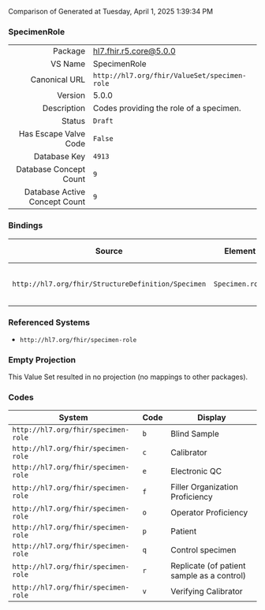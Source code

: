 Comparison of 
Generated at Tuesday, April 1, 2025 1:39:34 PM

### SpecimenRole

|      |     |
| ---: | --- |
| Package | hl7.fhir.r5.core@5.0.0 |
| VS Name | SpecimenRole |
| Canonical URL | `http://hl7.org/fhir/ValueSet/specimen-role` |
| Version | 5.0.0 |
| Description | Codes providing the role of a specimen. |
| Status | `Draft` |
| Has Escape Valve Code | `False` |
| Database Key | `4913` |
| Database Concept Count | `9` |
| Database Active Concept Count | `9` |
### Bindings

| Source | Element | Binding | Strength | Element Short |
| ------ | ------- | ------- | -------- | ------------- |
| `http://hl7.org/fhir/StructureDefinition/Specimen` | `Specimen.role` | `http://hl7.org/fhir/ValueSet/specimen-role` | `Preferred` | The role the specimen serves |

### Referenced Systems

* `http://hl7.org/fhir/specimen-role`
### Empty Projection

This Value Set resulted in no projection (no mappings to other packages).

### Codes

| System | Code | Display |
| ------ | ---- | ------- |
| `http://hl7.org/fhir/specimen-role` | `b` | Blind Sample |
| `http://hl7.org/fhir/specimen-role` | `c` | Calibrator |
| `http://hl7.org/fhir/specimen-role` | `e` | Electronic QC |
| `http://hl7.org/fhir/specimen-role` | `f` | Filler Organization Proficiency |
| `http://hl7.org/fhir/specimen-role` | `o` | Operator Proficiency |
| `http://hl7.org/fhir/specimen-role` | `p` | Patient |
| `http://hl7.org/fhir/specimen-role` | `q` | Control specimen |
| `http://hl7.org/fhir/specimen-role` | `r` | Replicate (of patient sample as a control) |
| `http://hl7.org/fhir/specimen-role` | `v` | Verifying Calibrator |
